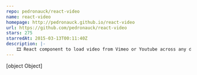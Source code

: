 ```yaml
---
repo: pedronauck/react-video
name: react-video
homepage: http://pedronauck.github.io/react-video
url: https://github.com/pedronauck/react-video
stars: 275
starredAt: 2015-03-13T00:11:40Z
description: |-
    🎞 React component to load video from Vimeo or Youtube across any device.
---
```


[object Object]
